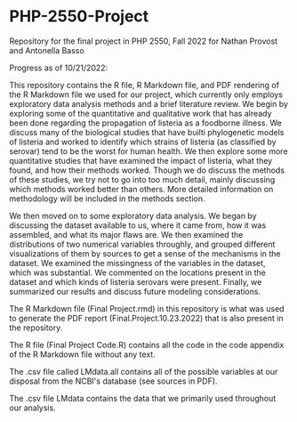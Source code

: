 # PHP-2550-Project
Repository for the final project in PHP 2550, Fall 2022 for Nathan Provost and Antonella Basso

Progress as of 10/21/2022:

This repository contains the R file, R Markdown file, and PDF rendering of the R Markdown file we used for our project, which currently only employs exploratory data analysis methods and a brief literature review. We begin by exploring some of the quantitative and qualitative work that has already been done regarding the propagation of listeria as a foodborne illness. We discuss many of the biological studies that have builti phylogenetic models of listeria and worked to identify which strains of listeria (as classified by serovar) tend to be the worst for human health. We then explore some more quantitative studies that have examined the impact of listeria, what they found, and how their methods worked. Though we do discuss the methods of these studies, we try not to go into too much detail, mainly discussing which methods worked better than others. More detailed information on methodology will be included in the methods section.

We then moved on to some exploratory data analysis. We began by discussing the dataset available to us, where it came from, how it was assembled, and what its major flaws are. We then examined the distributions of two numerical variables throughly, and grouped different visualizations of them by sources to get a sense of the mechanisms in the dataset. We examined the missingness of the variables in the dataset, which was substantial. We commented on the locations present in the dataset and which kinds of listeria serovars were present. Finally, we summarized our results and discuss future modeling considerations.

The R Markdown file (Final Project.rmd) in this repository is what was used to generate the PDF report (Final.Project.10.23.2022) that is also present in the repository.

The R file (Final Project Code.R) contains all the code in the code appendix of the R Markdown file without any text.

The .csv file called LMdata.all contains all of the possible variables at our disposal from the NCBI's database (see sources in PDF).

The .csv file LMdata contains the data that we primarily used throughout our analysis.
